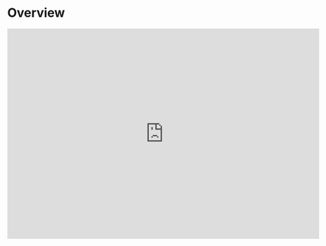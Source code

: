 # Overview

 <embed src="http://datafibers.github.io/img/doc/DataFibers_Overview.pdf" width="710" height="480" type='application/pdf'>

